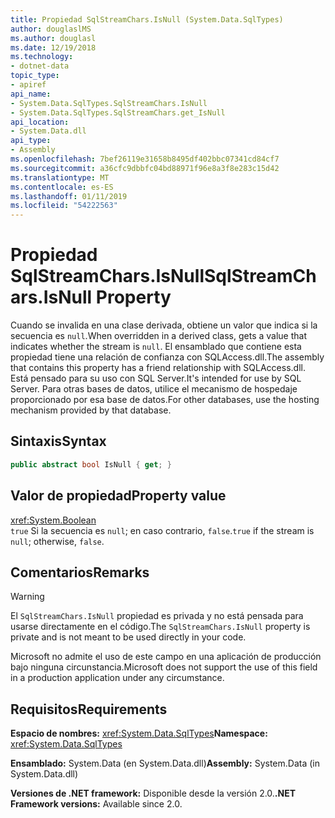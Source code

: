 ```yaml
---
title: Propiedad SqlStreamChars.IsNull (System.Data.SqlTypes)
author: douglaslMS
ms.author: douglasl
ms.date: 12/19/2018
ms.technology:
- dotnet-data
topic_type:
- apiref
api_name:
- System.Data.SqlTypes.SqlStreamChars.IsNull
- System.Data.SqlTypes.SqlStreamChars.get_IsNull
api_location:
- System.Data.dll
api_type:
- Assembly
ms.openlocfilehash: 7bef26119e31658b8495df402bbc07341cd84cf7
ms.sourcegitcommit: a36cfc9dbbfc04bd88971f96e8a3f8e283c15d42
ms.translationtype: MT
ms.contentlocale: es-ES
ms.lasthandoff: 01/11/2019
ms.locfileid: "54222563"
---
```

# <a name="sqlstreamcharsisnull-property"></a><span data-ttu-id="3e3ab-102">Propiedad SqlStreamChars.IsNull</span><span class="sxs-lookup"><span data-stu-id="3e3ab-102">SqlStreamChars.IsNull Property</span></span>

<span data-ttu-id="3e3ab-103">Cuando se invalida en una clase derivada, obtiene un valor que indica si la secuencia es `null`.</span><span class="sxs-lookup"><span data-stu-id="3e3ab-103">When overridden in a derived class, gets a value that indicates whether the stream is `null`.</span></span> <span data-ttu-id="3e3ab-104">El ensamblado que contiene esta propiedad tiene una relación de confianza con SQLAccess.dll.</span><span class="sxs-lookup"><span data-stu-id="3e3ab-104">The assembly that contains this property has a friend relationship with SQLAccess.dll.</span></span> <span data-ttu-id="3e3ab-105">Está pensado para su uso con SQL Server.</span><span class="sxs-lookup"><span data-stu-id="3e3ab-105">It's intended for use by SQL Server.</span></span> <span data-ttu-id="3e3ab-106">Para otras bases de datos, utilice el mecanismo de hospedaje proporcionado por esa base de datos.</span><span class="sxs-lookup"><span data-stu-id="3e3ab-106">For other databases, use the hosting mechanism provided by that database.</span></span>

## <a name="syntax"></a><span data-ttu-id="3e3ab-107">Sintaxis</span><span class="sxs-lookup"><span data-stu-id="3e3ab-107">Syntax</span></span>

```csharp
public abstract bool IsNull { get; }
```

## <a name="property-value"></a><span data-ttu-id="3e3ab-108">Valor de propiedad</span><span class="sxs-lookup"><span data-stu-id="3e3ab-108">Property value</span></span>

<xref:System.Boolean>\
<span data-ttu-id="3e3ab-109">`true` Si la secuencia es `null`; en caso contrario, `false`.</span><span class="sxs-lookup"><span data-stu-id="3e3ab-109">`true` if the stream is `null`; otherwise, `false`.</span></span>

## <a name="remarks"></a><span data-ttu-id="3e3ab-110">Comentarios</span><span class="sxs-lookup"><span data-stu-id="3e3ab-110">Remarks</span></span>

> [!WARNING]
> <span data-ttu-id="3e3ab-111">El `SqlStreamChars.IsNull` propiedad es privada y no está pensada para usarse directamente en el código.</span><span class="sxs-lookup"><span data-stu-id="3e3ab-111">The `SqlStreamChars.IsNull` property is private and is not meant to be used directly in your code.</span></span>
>
> <span data-ttu-id="3e3ab-112">Microsoft no admite el uso de este campo en una aplicación de producción bajo ninguna circunstancia.</span><span class="sxs-lookup"><span data-stu-id="3e3ab-112">Microsoft does not support the use of this field in a production application under any circumstance.</span></span>

## <a name="requirements"></a><span data-ttu-id="3e3ab-113">Requisitos</span><span class="sxs-lookup"><span data-stu-id="3e3ab-113">Requirements</span></span>

<span data-ttu-id="3e3ab-114">**Espacio de nombres:** <xref:System.Data.SqlTypes></span><span class="sxs-lookup"><span data-stu-id="3e3ab-114">**Namespace:** <xref:System.Data.SqlTypes></span></span>

<span data-ttu-id="3e3ab-115">**Ensamblado:** System.Data (en System.Data.dll)</span><span class="sxs-lookup"><span data-stu-id="3e3ab-115">**Assembly:** System.Data (in System.Data.dll)</span></span>

<span data-ttu-id="3e3ab-116">**Versiones de .NET framework:** Disponible desde la versión 2.0.</span><span class="sxs-lookup"><span data-stu-id="3e3ab-116">**.NET Framework versions:** Available since 2.0.</span></span>